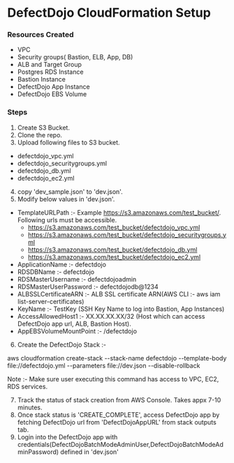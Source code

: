 # DefectDojo CloudFormation Setup

### Resources Created
 * VPC
 * Security groups( Bastion, ELB, App, DB)
 * ALB and Target Group
 * Postgres RDS Instance
 * Bastion Instance
 * DefectDojo App Instance 
 * DefectDojo EBS Volume

### Steps 

1) Create S3 Bucket.
2) Clone the repo.
3) Upload following files to S3 bucket.
  * defectdojo_vpc.yml
  * defectdojo_securitygroups.yml
  * defectdojo_db.yml
  * defectdojo_ec2.yml
4) copy 'dev_sample.json' to 'dev.json'.
5) Modify below values in 'dev.json'.
  * TemplateURLPath :- Example https://s3.amazonaws.com/test_bucket/. Following urls must be accessible.
    * https://s3.amazonaws.com/test_bucket/defectdojo_vpc.yml 
    * https://s3.amazonaws.com/test_bucket/defectdojo_securitygroups.yml
    * https://s3.amazonaws.com/test_bucket/defectdojo_db.yml
    * https://s3.amazonaws.com/test_bucket/defectdojo_ec2.yml 
  * ApplicationName :- defectdojo 
  * RDSDBName :- defectdojo
  * RDSMasterUsername :- defectdojoadmin
  * RDSMasterUserPassword :- defectdojodb@1234
  * ALBSSLCertificateARN :- ALB SSL certificate ARN(AWS CLI :- aws iam list-server-certificates)
  * KeyName :- TestKey (SSH Key Name to log into Bastion, App Instances)
  * AccessAllowedHost1 :- XX.XX.XX.XX/32 (Host which can access DefectDojo app url, ALB, Bastion Host).
  * AppEBSVolumeMountPoint :- /defectdojo 
 6) Create the DefectDojo Stack :- 
 
 aws cloudformation create-stack --stack-name defectdojo --template-body file://defectdojo.yml --parameters file://dev.json --disable-rollback 
 
 Note :- Make sure user executing this command has access to VPC, EC2, RDS services.

7) Track the status of stack creation from AWS Console. Takes appx 7-10 minutes. 
8) Once stack status is 'CREATE_COMPLETE', access DefectDojo app by fetching DefectDojo url from 'DefectDojoAppURL' from stack outputs tab. 
9) Login into the DefectDojo app with credentials(DefectDojoBatchModeAdminUser,DefectDojoBatchModeAdminPassword) defined in 'dev.json' 
